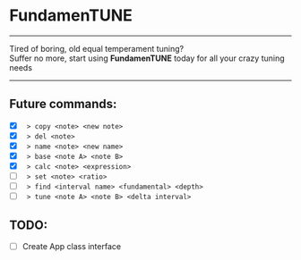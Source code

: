 # FundamenTUNE
- - -
Tired of boring, old equal temperament tuning?  
Suffer no more, start using **FundamenTUNE** today for all your crazy tuning needs
- - -

## Future commands:
- [x] ` > copy <note> <new note>`
- [x] ` > del <note>`
- [x] ` > name <note> <new name>`
- [x] ` > base <note A> <note B>`
- [x] ` > calc <note> <expression>`
- [ ] ` > set <note> <ratio>`
- [ ] ` > find <interval name> <fundamental> <depth>`
- [ ] ` > tune <note A> <note B> <delta interval>`

## TODO:
- [ ] Create App class interface
